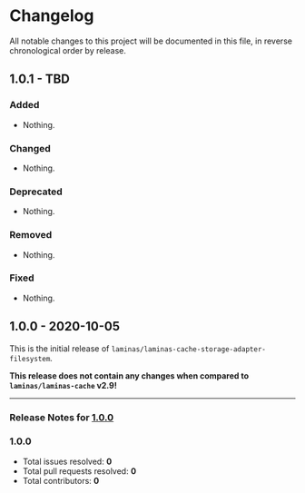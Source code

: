 # Changelog

All notable changes to this project will be documented in this file, in reverse chronological order by release.

## 1.0.1 - TBD

### Added

- Nothing.

### Changed

- Nothing.

### Deprecated

- Nothing.

### Removed

- Nothing.

### Fixed

- Nothing.

## 1.0.0 - 2020-10-05

This is the initial release of `laminas/laminas-cache-storage-adapter-filesystem`.

 **This release does not contain any changes when compared to `laminas/laminas-cache` v2.9!** 



-----

### Release Notes for [1.0.0](https://github.com/laminas/laminas-cache-storage-adapter-filesystem/milestone/1)



### 1.0.0

- Total issues resolved: **0**
- Total pull requests resolved: **0**
- Total contributors: **0**

